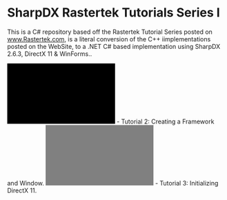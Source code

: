 # SharpDX Rastertek Tutorials Series I
This is a C# repository based off the Rastertek Tutorial Series posted on www.Rastertek.com, is a literal conversion of the C++ iimplementations posted on the WebSite, to a .NET C# based implementation using SharpDX 2.6.3, DirectX 11 &amp; WinForms..

![alt text](SharpDXWinForm/Resources/Series%201%20--%20Tutorial%202%20%20-%20%20Creating%20A%20Framework%20And%20Window%20Sm.png?raw=true "Tutorial 2: Creating a Framework and Window")  -  Tutorial 2: Creating a Framework and Window.
![alt text](SharpDXWinForm/Resources/Series%201%20--%20Tutorial%203%20%20-%20%20Initializing%20DirectX%2011%20Sm.png?raw=true "Tutorial 3: Initializing DirectX 11")  -  Tutorial 3: Initializing DirectX 11.
